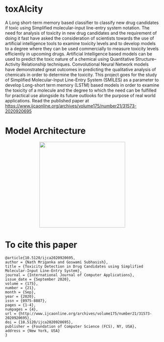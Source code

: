 # toxAIcity
A Long short-term memory based classifier to classify new drug candidates if toxic using Simplified molecular-input line-entry system notation. The need for analysis of toxicity in new drug candidates and the requirement of doing it fast have asked the consideration of scientists towards the use of artificial intelligence tools to examine toxicity levels and to develop models to a degree where they can be used commercially to measure toxicity levels efficiently in upcoming drugs. Artificial Intelligence based models can be used to predict the toxic nature of a chemical using Quantitative Structure–Activity Relationship techniques. Convolutional Neural Network models have demonstrated great outcomes in predicting the qualitative analysis of chemicals in order to determine the toxicity. This project goes for the study of Simplified Molecular-Input Line-Entry System (SMILES) as a parameter to develop Long-short term memory (LSTM) based models in order to examine the toxicity of a molecule and the degree to which the need can be fulfilled for practical use alongside its future outlooks for the purpose of real world applications.
Read the published paper at https://www.ijcaonline.org/archives/volume175/number21/31573-2020920695
# Model Architecture
<div align="center" class="row">
  <img src="https://i.imgur.com/uIabjLn.png" width="280"/>
</div>

# To cite this paper
	@article{10.5120/ijca2020920695,
	author = {Nath Mriganka and Goswami Subhasish},
	title = {Toxicity Detection in Drug Candidates using Simplified Molecular-Input Line-Entry System},
	journal = {International Journal of Computer Applications},
	issue_date = {September 2020},
	volume = {175},
	number = {21},
	month = {Sep},
	year = {2020},
	issn = {0975-8887},
	pages = {1-4},
	numpages = {4},
	url = {http://www.ijcaonline.org/archives/volume175/number21/31573-2020920695},
	doi = {10.5120/ijca2020920695},
	publisher = {Foundation of Computer Science (FCS), NY, USA},
	address = {New York, USA}
	}
